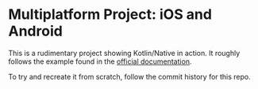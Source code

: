 # Multiplatform Project: iOS and Android  
  
This is a rudimentary project showing Kotlin/Native in action. It roughly follows the example found in the [official documentation](https://kotlinlang.org/docs/tutorials/native/mpp-ios-android.html#creating-an-android-project).

To try and recreate it from scratch, follow the commit history for this repo.
